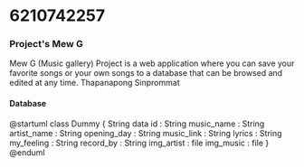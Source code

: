 # 6210742257 
###  Project's Mew G
Mew G (Music gallery) Project is a web application where you can save your favorite songs or your own songs to a database that can be browsed and edited at any time.
Thapanapong Sinprommat

#### Database

@startuml
class Dummy {
  String data
  id : String
  music_name : String
  artist_name : String
  opening_day : String
  music_link : String
  lyrics : String
  my_feeling : String
  record_by : String
  img_artist : file
  img_music : file
}
@enduml
